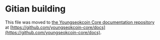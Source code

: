 Gitian building
================

This file was moved to [the Youngseokcoin Core documentation repository](https://github.com/youngseokcoin-core/docs/blob/master/gitian-building.md) at [https://github.com/youngseokcoin-core/docs](https://github.com/youngseokcoin-core/docs).
